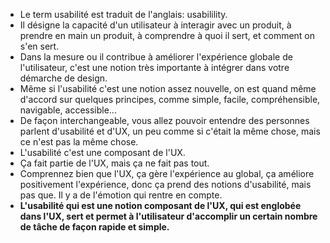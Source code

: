 * Le term usabilité est traduit de l'anglais: usabilility.
* Il désigne la capacité d'un utilisateur à interagir avec un produit, à prendre en main un produit, à comprendre à quoi il sert, et comment on s'en sert.
* Dans la mesure ou il contribue à améliorer l'expérience globale de l'utilisateur, c'est une notion très importante à intégrer dans votre démarche de design.
* Même si l'usabilité c'est une notion assez nouvelle, on est quand même d'accord sur quelques principes, comme simple, facile, compréhensible, navigable, accessible...
* De façon interchangeable, vous allez pouvoir entendre des personnes parlent d'usabilité et d'UX, un peu comme si c'était la même chose, mais ce n'est pas la même chose.
* L'usabilité c'est une composant de l'UX.
* Ça fait partie de l'UX, mais ça ne fait pas tout.
* Comprennez bien que l'UX, ça gère l'expérience au global, ça améliore positivement l'expérience, donc ça prend des notions d'usabilité, mais pas que. Il y a de l'émotion qui rentre en compte.
* **L'usabilité qui est une notion composant de l'UX, qui est englobée dans l'UX, sert et permet à l'utilisateur d'accomplir un certain nombre de tâche de façon rapide et simple.** 
